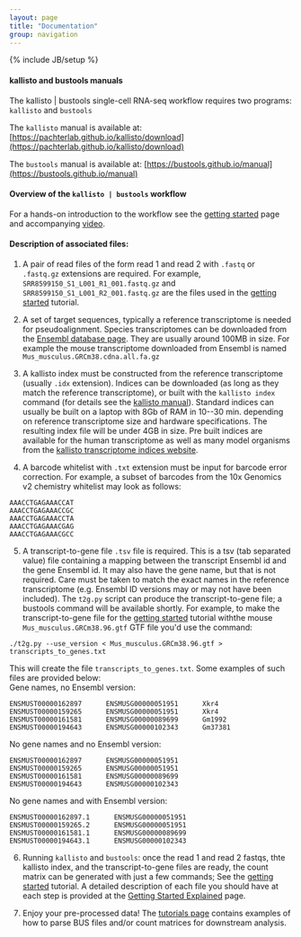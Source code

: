 ```yaml
---
layout: page
title: "Documentation"
group: navigation
---
```


{% include JB/setup %}

#### kallisto and bustools manuals

The kallisto &#124; bustools single-cell RNA-seq workflow requires two programs: `kallisto` and `bustools`

The `kallisto` manual is available at: [https://pachterlab.github.io/kallisto/download](https://pachterlab.github.io/kallisto/download)

The `bustools` manual is available at: [https://bustools.github.io/manual](https://bustools.github.io/manual)

#### Overview of the `kallisto | bustools` workflow

For a hands-on introduction to the workflow see the [getting started](https://www.kallistobus.tools/getting_started) page and accompanying [video](https://www.youtube.com/watch?v=hWxnL86sak8).

#### Description of associated files: 

1. A pair of read files of the form read 1 and read 2 with `.fastq` or `.fastq.gz` extensions are required. For example, `SRR8599150_S1_L001_R1_001.fastq.gz` and `SRR8599150_S1_L001_R2_001.fastq.gz` are the files used in the [getting started](https://www.kallistobus.tools/getting_started) tutorial.

2. A set of target sequences, typically a reference transcriptome is needed for pseudoalignment. Species transcriptomes can be downloaded from the [Ensembl database page](https://uswest.ensembl.org/info/data/ftp/index.html). They are usually around 100MB in size. For example the mouse transcriptome downloaded from Ensembl is named `Mus_musculus.GRCm38.cdna.all.fa.gz`

3. A kallisto index must be constructed from the reference transcriptome (usually `.idx` extension). Indices can be downloaded (as long as they match the reference transcriptome), or built with the `kallisto index` command (for details see the [kallisto manual](https://pachterlab.github.io/kallisto/manual)). Standard indices can usually be built on a laptop with 8Gb of RAM in 10--30 min. depending on reference transcriptome size and hardware specifications. The resulting index file will be under 4GB in size. Pre built indices are available for the human transcriptome as well as many model organisms from the [kallisto transcriptome indices website](https://github.com/pachterlab/kallisto-transcriptome-indices).

4. A barcode whitelist with `.txt` extension must be input for barcode error correction. For example, a subset of barcodes from the 10x  Genomics v2 chemistry whitelist may look as follows:
```
AAACCTGAGAAACCAT
AAACCTGAGAAACCGC
AAACCTGAGAAACCTA
AAACCTGAGAAACGAG
AAACCTGAGAAACGCC
```

5. A transcript-to-gene file `.tsv` file is required. This is a tsv (tab separated value) file containing a mapping between the transcript Ensembl id and the gene Ensembl id. It may also have the gene name, but that is not required. Care must be taken to match the exact names in the reference transcriptome (e.g. Ensembl ID versions may or may not have been included). The `t2g.py` script can produce the transcript-to-gene file; a bustools command will be available shortly. For example, to make the transcript-to-gene file for the [getting started](https://www.kallistobus.tools/getting_started) tutorial withthe mouse `Mus_musculus.GRCm38.96.gtf` GTF file you'd use the command:
```
./t2g.py --use_version < Mus_musculus.GRCm38.96.gtf > transcripts_to_genes.txt
```
This will create the file `transcripts_to_genes.txt`. Some examples of such files are provided below:<br/>
Gene names, no Ensembl version:
```
ENSMUST00000162897      ENSMUSG00000051951      Xkr4
ENSMUST00000159265      ENSMUSG00000051951      Xkr4
ENSMUST00000161581      ENSMUSG00000089699      Gm1992
ENSMUST00000194643      ENSMUSG00000102343      Gm37381
```
No gene names and no Ensembl version:
```
ENSMUST00000162897      ENSMUSG00000051951     
ENSMUST00000159265      ENSMUSG00000051951
ENSMUST00000161581      ENSMUSG00000089699
ENSMUST00000194643      ENSMUSG00000102343
```
No gene names and with Ensembl version:
```
ENSMUST00000162897.1      ENSMUSG00000051951     
ENSMUST00000159265.2      ENSMUSG00000051951
ENSMUST00000161581.1      ENSMUSG00000089699
ENSMUST00000194643.1      ENSMUSG00000102343
```

6. Running `kallisto` and `bustools`: once the read 1 and read 2 fastqs, thte kallisto index, and the transcript-to-gene files are ready, the count matrix can be generated with just a few commands; See the [getting started](https://www.kallistobus.tools/getting_started) tutorial. A detailed description of each file you should have at each step is provided at the [Getting Started Explained](https://www.kallistobus.tools/getting_started_explained.html) page.

7. Enjoy your pre-processed data! The [tutorials page](https://www.kallistobus.tools/tutorials) contains examples of how to parse BUS files and/or count matrices for downstream analysis.
